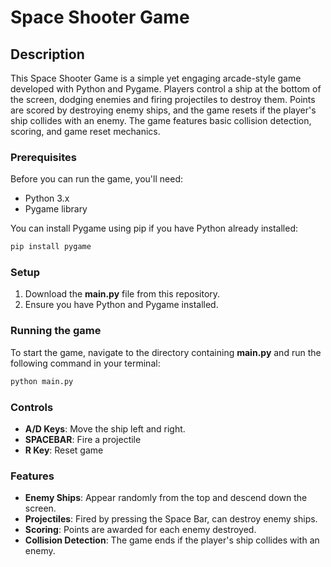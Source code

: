 # Space Shooter Game

## Description

This Space Shooter Game is a simple yet engaging arcade-style game developed with Python and Pygame. Players control a ship at the bottom of the screen, dodging enemies and firing projectiles to destroy them. Points are scored by destroying enemy ships, and the game resets if the player's ship collides with an enemy. The game features basic collision detection, scoring, and game reset mechanics.

### Prerequisites

Before you can run the game, you'll need:

- Python 3.x
- Pygame library

You can install Pygame using pip if you have Python already installed:

```bash
pip install pygame
```
### Setup

1. Download the **main.py** file from this repository.
2. Ensure you have Python and Pygame installed.

### Running the game

To start the game, navigate to the directory containing **main.py** and run the following command in your terminal:

```bash
python main.py
```

### Controls

* **A/D Keys**: Move the ship left and right.
* **SPACEBAR**: Fire a projectile
* **R Key**: Reset game 

### Features

* **Enemy Ships**: Appear randomly from the top and descend down the screen.
* **Projectiles**: Fired by pressing the Space Bar, can destroy enemy ships.
* **Scoring**: Points are awarded for each enemy destroyed.
* **Collision Detection**: The game ends if the player's ship collides with an enemy.